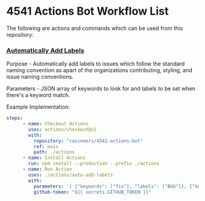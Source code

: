 # 4541 Actions Bot Workflow List
The following are actions and commands which can be used from this repository:

### [Automatically Add Labels](/auto-add-labels/action.yml)
Purpose - Automatically add labels to issues which follow the standard naming convention as apart of the organizations contributing, styling, and issue naming conventions.

Parameters - JSON array of keywords to look for and labels to be set when there's a keyword match.

Example Implementation:
```yml
steps:
      - name: Checkout Actions
        uses: actions/checkout@v2
        with:
          repository: "cavineers/4541-actions-bot"
          ref: main
          path: ./actions
      - name: Install Actions
        run: npm install --production --prefix ./actions
      - name: Run Action
        uses: ./actions/auto-add-labels
        with:
          parameters: '[ {"keywords": ["fix"], "labels": ["BUG"]}, {"keywords": ["feat"], "labels": ["ENHANCEMENT"]}, {"keywords": ["perf"], "labels": ["OPTIMIZATIONS"]}, {"keywords": ["deps"], "labels": ["DEPENDENCIES"]}, {"keywords": ["test"], "labels": ["TESTING"]}, {"keywords": ["ci"], "labels": ["DEPENDENCIES"]}, {"keywords": ["docs"], "labels": ["DOCUMENTATION"]} ]'
          github-token: "${{ secrets.GITHUB_TOKEN }}"
```